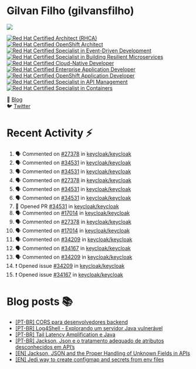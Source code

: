 # Gilvan Filho (gilvansfilho)

[![](https://img.shields.io/badge/Middleware%20Architect%20at%20red%20hat-ee0000?logo=red-hat&style=for-the-badge)](https://redhat.com)

<!--START_SECTION:badges-->
[![Red Hat Certified Architect (RHCA)](https://images.credly.com/size/110x110/images/fdac57a1-cecc-4790-89da-ac5e6121fef1/image.png)](http://www.credly.com/badges/fcfa6890-ed80-48d3-955c-0b8b00f1f2f0 "Red Hat Certified Architect (RHCA)")
[![Red Hat Certified OpenShift Architect](https://images.credly.com/size/110x110/images/b842f600-7fc0-4a0e-b004-7503025ebae2/image.png)](http://www.credly.com/badges/fddf6911-7dd1-4ba5-b8ea-67215577762b "Red Hat Certified OpenShift Architect")
[![Red Hat Certified Specialist in Event-Driven Development](https://images.credly.com/size/110x110/images/095df525-e851-47e5-923f-b46cfcebc8e6/image.png)](http://www.credly.com/badges/d25ad152-e088-41f8-a9a1-0e265cc720e0 "Red Hat Certified Specialist in Event-Driven Development")
[![Red Hat Certified Specialist in Building Resilient Microservices](https://images.credly.com/size/110x110/images/0f573c61-16d5-413e-a556-337b2d985acc/image.png)](http://www.credly.com/badges/62a5847a-2e5c-4986-b7dd-059c6d3429ba "Red Hat Certified Specialist in Building Resilient Microservices")
[![Red Hat Certified Cloud-Native Developer](https://images.credly.com/size/110x110/images/12ef4e4e-3d8d-4caf-9ab1-858c5bcb9619/image.png)](http://www.credly.com/badges/410a1be4-4ad5-4418-84b4-73a021c12c19 "Red Hat Certified Cloud-Native Developer")
[![Red Hat Certified Enterprise Application Developer](https://images.credly.com/size/110x110/images/ae7dd2bd-1d04-43d9-b148-1ef79ec45129/image.png)](http://www.credly.com/badges/7f3c2f80-4607-4bf4-8319-1d3c1a86f497 "Red Hat Certified Enterprise Application Developer")
[![Red Hat Certified OpenShift Application Developer](https://images.credly.com/size/110x110/images/f7107c13-ff27-467c-ac8e-ba4ba609050b/image.png)](http://www.credly.com/badges/f741be28-b854-4822-b82d-528378fe153a "Red Hat Certified OpenShift Application Developer")
[![Red Hat Certified Specialist in API Management](https://images.credly.com/size/110x110/images/6eb5499c-cf76-4837-ac72-6a254139af1a/image.png)](http://www.credly.com/badges/1c3265f2-2c28-4be0-9009-7fe6d5303b5b "Red Hat Certified Specialist in API Management")
[![Red Hat Certified Specialist in Containers](https://images.credly.com/size/110x110/images/272f17b3-2eb9-4e5f-aa3c-66c6b137fb27/image.png)](http://www.credly.com/badges/d5549a0c-bc50-40fe-aceb-a94c48557e5e "Red Hat Certified Specialist in Containers")
<!--END_SECTION:badges-->

📝 [Blog](http://blog.gilvansfilho.com)<br/>
:bird: [Twitter](http://twitter.com/gilvansfilho)

# Recent Activity :zap:
<!--START_SECTION:activity-->
1. 🗣 Commented on [#27378](https://github.com/keycloak/keycloak/issues/27378#issuecomment-2514171467) in [keycloak/keycloak](https://github.com/keycloak/keycloak)
2. 🗣 Commented on [#34531](https://github.com/keycloak/keycloak/pull/34531#issuecomment-2454623867) in [keycloak/keycloak](https://github.com/keycloak/keycloak)
3. 🗣 Commented on [#34531](https://github.com/keycloak/keycloak/pull/34531#issuecomment-2454555386) in [keycloak/keycloak](https://github.com/keycloak/keycloak)
4. 🗣 Commented on [#27378](https://github.com/keycloak/keycloak/issues/27378#issuecomment-2454552489) in [keycloak/keycloak](https://github.com/keycloak/keycloak)
5. 🗣 Commented on [#34531](https://github.com/keycloak/keycloak/pull/34531#issuecomment-2452519882) in [keycloak/keycloak](https://github.com/keycloak/keycloak)
6. 🗣 Commented on [#34531](https://github.com/keycloak/keycloak/pull/34531#issuecomment-2448881351) in [keycloak/keycloak](https://github.com/keycloak/keycloak)
7. 💪 Opened PR [#34531](https://github.com/keycloak/keycloak/pull/34531) in [keycloak/keycloak](https://github.com/keycloak/keycloak)
8. 🗣 Commented on [#17014](https://github.com/keycloak/keycloak/issues/17014#issuecomment-2447279668) in [keycloak/keycloak](https://github.com/keycloak/keycloak)
9. 🗣 Commented on [#27378](https://github.com/keycloak/keycloak/issues/27378#issuecomment-2446359415) in [keycloak/keycloak](https://github.com/keycloak/keycloak)
10. 🗣 Commented on [#17014](https://github.com/keycloak/keycloak/issues/17014#issuecomment-2445588015) in [keycloak/keycloak](https://github.com/keycloak/keycloak)
11. 🗣 Commented on [#34209](https://github.com/keycloak/keycloak/issues/34209#issuecomment-2429786138) in [keycloak/keycloak](https://github.com/keycloak/keycloak)
12. 🗣 Commented on [#34167](https://github.com/keycloak/keycloak/issues/34167#issuecomment-2429781551) in [keycloak/keycloak](https://github.com/keycloak/keycloak)
13. 🗣 Commented on [#34209](https://github.com/keycloak/keycloak/issues/34209#issuecomment-2429781332) in [keycloak/keycloak](https://github.com/keycloak/keycloak)
14. ❗ Opened issue [#34209](https://github.com/keycloak/keycloak/issues/34209) in [keycloak/keycloak](https://github.com/keycloak/keycloak)
15. ❗ Opened issue [#34167](https://github.com/keycloak/keycloak/issues/34167) in [keycloak/keycloak](https://github.com/keycloak/keycloak)
<!--END_SECTION:activity-->

# Blog posts :books:
- [[PT-BR] CORS para desenvolvedores backend](https://blog.gilvansfilho.com/cors-para-desenvolvedores-backend)
- [[PT-BR] Log4Shell - Explorando um servidor Java vulnerável](https://blog.gilvansfilho.com/log4shell-explorando-um-servidor-java-vulneravel)
- [[PT-BR] Tail Latency Amplification e Java](https://blog.gilvansfilho.com/tail-latency-amplification-java)
- [[PT-BR] Jackson, Json e o tratamento adequado de atributos desconhecidos em API’s](https://blog.gilvansfilho.com/jackson-json-e-o-tratamento-adequado-de-atributos-desconhecidos-em-apis)
- [[EN] Jackson, JSON and the Proper Handling of Unknown Fields in APIs](https://dzone.com/articles/jackson-json-and-the-proper-handling-of-unknown-fi)
- [[EN] Jedi way to create configmap and secrets from env files](https://blog.gilvansfilho.com/jedi-way-to-create-configmap-and-secrets-from-env-files)
